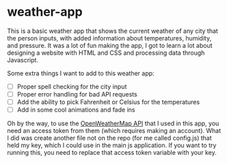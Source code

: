 # weather-app

This is a basic weather app that shows the current weather of any city that the person inputs, with added information about temperatures, humidity, and pressure. It was a lot of fun making the app, I got to learn a lot about designing a website with HTML and CSS and processing data through Javascript.

Some extra things I want to add to this weather app:
- [ ] Proper spell checking for the city input
- [ ] Proper error handling for bad API requests
- [ ] Add the ability to pick Fahrenheit or Celsius for the temperatures
- [ ] Add in some cool animations and fade ins

Oh by the way, to use the [OpenWeatherMap API](https://openweathermap.org/api) that I used in this app, you need an access token from them (which requires making an account). What I did was create another file not on the repo (for me called config.js) that held my key, which I could use in the main js application. If you want to try running this, you need to replace that access token variable with your key.

